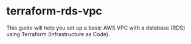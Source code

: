 # terraform-rds-vpc
This guide will help you set up a basic AWS VPC with a database (RDS) using Terraform (Infrastructure as Code).
